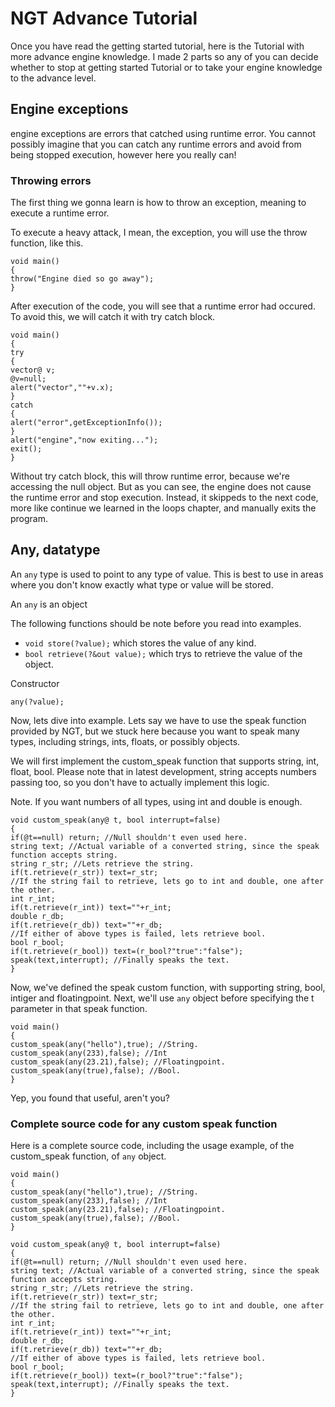 # NGT Advance Tutorial
Once you have read the getting started tutorial, here is the Tutorial with more advance engine knowledge. I made 2 parts so any of you can decide whether to stop at getting started Tutorial or to take your engine knowledge to the advance level.

## Engine exceptions
engine exceptions are errors that catched using runtime error. You cannot possibly imagine that you can catch any runtime errors and avoid from being stopped execution, however here you really can!

### Throwing errors
The first thing we gonna learn is how to throw an exception, meaning to execute a runtime error.

To execute a heavy attack, I mean, the exception, you will use the throw function, like this.

```NGT copy
void main()
{
throw("Engine died so go away");
}
```

After execution of the code, you will see that a runtime error had occured. To avoid this, we will catch it with try catch block.

```
void main()
{
try
{
vector@ v;
@v=null;
alert("vector",""+v.x);
}
catch
{
alert("error",getExceptionInfo());
}
alert("engine","now exiting...");
exit();
}
```

Without try catch block, this will throw runtime error, because we're accessing the null object. But as you can see, the engine does not cause the runtime error and stop execution. Instead, it skippeds to the next code, more like continue we learned in the loops chapter, and manually exits the program.

## Any, datatype
An `any` type is used to point to any type of value. This is best to use in areas where you don't know exactly what type or value will be stored.

An `any` is an object

The following functions should be note before you read into examples.

* `void store(?value);` which stores the value of any kind.
* `bool retrieve(?&out value);` which trys to retrieve the value of the object.

Constructor

`any(?value);`

Now, lets dive into example. Lets say we have to use the speak function provided by NGT, but we stuck here because you want to speak many types, including strings, ints, floats, or possibly objects.

We will first implement the custom_speak function that supports string, int, float, bool.
Please note that in latest development, string accepts numbers passing too, so you don't have to actually implement this logic.

Note. If you want numbers of all types, using int and double is enough.

```
void custom_speak(any@ t, bool interrupt=false)
{
if(@t==null) return; //Null shouldn't even used here.
string text; //Actual variable of a converted string, since the speak function accepts string.
string r_str; //Lets retrieve the string.
if(t.retrieve(r_str)) text=r_str;
//If the string fail to retrieve, lets go to int and double, one after the other.
int r_int;
if(t.retrieve(r_int)) text=""+r_int;
double r_db;
if(t.retrieve(r_db)) text=""+r_db;
//If either of above types is failed, lets retrieve bool.
bool r_bool;
if(t.retrieve(r_bool)) text=(r_bool?"true":"false");
speak(text,interrupt); //Finally speaks the text.
}
```

Now, we've defined the speak custom function, with supporting string, bool, intiger and floatingpoint. Next, we'll use `any` object before specifying the t parameter in that speak function.

```
void main()
{
custom_speak(any("hello"),true); //String.
custom_speak(any(233),false); //Int
custom_speak(any(23.21),false); //Floatingpoint.
custom_speak(any(true),false); //Bool.
}
```

Yep, you found that useful, aren't you?

### Complete source code for any custom speak function
Here is a complete source code, including the usage example, of the custom_speak function, of `any` object.

```
void main()
{
custom_speak(any("hello"),true); //String.
custom_speak(any(233),false); //Int
custom_speak(any(23.21),false); //Floatingpoint.
custom_speak(any(true),false); //Bool.
}

void custom_speak(any@ t, bool interrupt=false)
{
if(@t==null) return; //Null shouldn't even used here.
string text; //Actual variable of a converted string, since the speak function accepts string.
string r_str; //Lets retrieve the string.
if(t.retrieve(r_str)) text=r_str;
//If the string fail to retrieve, lets go to int and double, one after the other.
int r_int;
if(t.retrieve(r_int)) text=""+r_int;
double r_db;
if(t.retrieve(r_db)) text=""+r_db;
//If either of above types is failed, lets retrieve bool.
bool r_bool;
if(t.retrieve(r_bool)) text=(r_bool?"true":"false");
speak(text,interrupt); //Finally speaks the text.
}
```